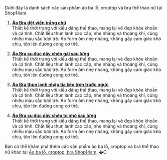 Dưới đây là danh sách các sản phẩm áo ba lỗ, croptop và bra thể thao nữ tại Shop14am:

1. **[Áo Bra dệt viền trắng chữ](https://shop14am.com/san-pham/ao-bra-det-vien-trang-chu/)**  
   Thiết kế thời trang với kiểu dáng thể thao, mang lại vẻ đẹp khỏe khoắn và cá tính. Chất liệu thun lạnh cao cấp, nhẹ nhàng và thoáng khí, cùng nhiều màu sắc tươi trẻ. Áo form ôm nhẹ nhàng, không gây cảm giác khó chịu, tôn lên đường cong cơ thể.

2. **[Áo Bra su đúc dây chéo gài sau lưng](https://shop14am.com/san-pham/ao-bra-su-duc-day-cheo-gai-sau-lung/)**  
   Thiết kế thời trang với kiểu dáng thể thao, mang lại vẻ đẹp khỏe khoắn và cá tính. Chất liệu thun lạnh cao cấp, nhẹ nhàng và thoáng khí, cùng nhiều màu sắc tươi trẻ. Áo form ôm nhẹ nhàng, không gây cảm giác khó chịu, tôn lên đường cong cơ thể.

3. **[Áo Bra thun lạnh nhập tia kéo trơn trước ngực](https://shop14am.com/san-pham/ao-bra-thun-lanh-nhap-tia-keo-tron-truoc-nguc/)**  
   Thiết kế thời trang với kiểu dáng thể thao, mang lại vẻ đẹp khỏe khoắn và cá tính. Chất liệu thun lạnh cao cấp, nhẹ nhàng và thoáng khí, cùng nhiều màu sắc tươi trẻ. Áo form ôm nhẹ nhàng, không gây cảm giác khó chịu, tôn lên đường cong cơ thể.

4. **[Áo Bra su đúc dây chéo to nhỏ sau lưng](https://shop14am.com/san-pham/ao-bra-su-duc-day-cheo-to-nho-sau-lung/)**  
   Thiết kế thời trang với kiểu dáng thể thao, mang lại vẻ đẹp khỏe khoắn và cá tính. Chất liệu thun lạnh cao cấp, nhẹ nhàng và thoáng khí, cùng nhiều màu sắc tươi trẻ. Áo form ôm nhẹ nhàng, không gây cảm giác khó chịu, tôn lên đường cong cơ thể.

Bạn có thể khám phá thêm các sản phẩm áo ba lỗ, croptop và bra thể thao nữ khác tại [Áo ba lỗ, croptop, bra Shop14am](https://shop14am.com/bmt/do-the-thao-nu/ao-ba-lo-croptop-bra/). � 
